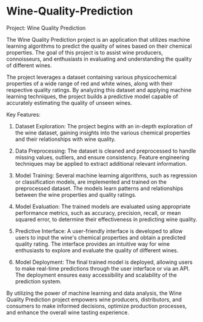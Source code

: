 # Wine-Quality-Prediction

Project: Wine Quality Prediction

The Wine Quality Prediction project is an application that utilizes machine learning algorithms to predict the quality of wines based on their chemical properties. The goal of this project is to assist wine producers, connoisseurs, and enthusiasts in evaluating and understanding the quality of different wines.

The project leverages a dataset containing various physicochemical properties of a wide range of red and white wines, along with their respective quality ratings. By analyzing this dataset and applying machine learning techniques, the project builds a predictive model capable of accurately estimating the quality of unseen wines.

Key Features:
1. Dataset Exploration: The project begins with an in-depth exploration of the wine dataset, gaining insights into the various chemical properties and their relationships with wine quality.

2. Data Preprocessing: The dataset is cleaned and preprocessed to handle missing values, outliers, and ensure consistency. Feature engineering techniques may be applied to extract additional relevant information.

3. Model Training: Several machine learning algorithms, such as regression or classification models, are implemented and trained on the preprocessed dataset. The models learn patterns and relationships between the wine properties and quality ratings.

4. Model Evaluation: The trained models are evaluated using appropriate performance metrics, such as accuracy, precision, recall, or mean squared error, to determine their effectiveness in predicting wine quality.

5. Predictive Interface: A user-friendly interface is developed to allow users to input the wine's chemical properties and obtain a predicted quality rating. The interface provides an intuitive way for wine enthusiasts to explore and evaluate the quality of different wines.

6. Model Deployment: The final trained model is deployed, allowing users to make real-time predictions through the user interface or via an API. The deployment ensures easy accessibility and scalability of the prediction system.

By utilizing the power of machine learning and data analysis, the Wine Quality Prediction project empowers wine producers, distributors, and consumers to make informed decisions, optimize production processes, and enhance the overall wine tasting experience.
